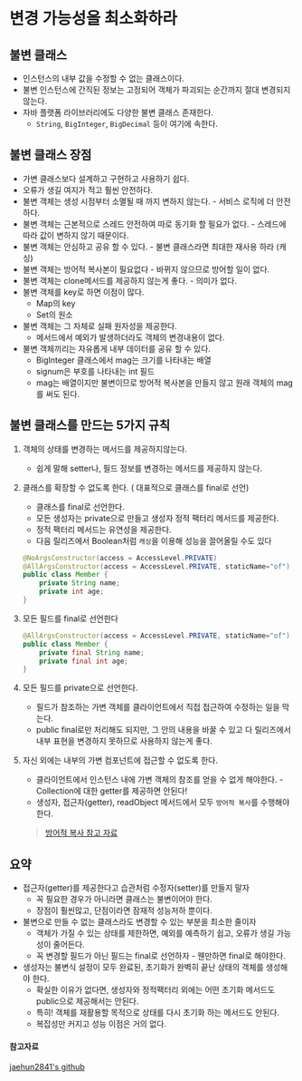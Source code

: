 # 변경 가능성을 최소화하라

## 불변 클래스

- 인스턴스의 내부 값을 수정할 수 없는 클래스이다.
- 불변 인스턴스에 간직된 정보는 고정되어 객체가 파괴되는 순간까지 절대 변경되지 않는다.
- 자바 플랫폼 라이브러리에도 다양한 불변 클래스 존재한다.
	- `String`, `BigInteger`, `BigDecimal` 등이 여기에 속한다.

## 불변 클래스 장점

- 가변 클래스보다 설계하고 구현하고 사용하기 쉽다.
- 오류가 생길 여지가 적고 훨씬 안전하다.
-   불변 객체는 생성 시점부터 소멸될 때 까지 변하지 않는다. - 서비스 로직에 더 안전하다.
-   불변 객체는 근본적으로 스레드 안전하여 따로 동기화 할 필요가 없다. - 스레드에 따라 값이 변하지 않기 때문이다.
-   불변 객체는 안심하고 공유 할 수 있다. - 불변 클래스라면 최대한 재사용 하라 (캐싱)
-   불변 객체는 방어적 복사본이 필요없다 - 바뀌지 않으므로 방어할 일이 없다.
-   불변 객체는 clone메서드를 제공하지 않는게 좋다. - 의미가 없다.
-   불변 객체를 key로 하면 이점이 많다.
    -   Map의 key
    -   Set의 원소
-   불변 객체는 그 자체로 실패 원자성을 제공한다.
    -   메서드에서 예외가 발생하더라도 객체의 변경내용이 없다.
-   불변 객체끼리는 자유롭게 내부 데이터를 공유 할 수 있다.
    -   BigInteger 클래스에서 mag는 크기를 나타내는 배열
    -   signum은 부호를 나타내는 int 필드
    -   mag는 배열이지만 불변이므로 방어적 복사본을 만들지 않고 원래 객체의 mag를 써도 된다.

## 불변 클래스를 만드는 5가지 규칙

1.  객체의 상태를 변경하는 메서드를 제공하지않는다.
	-   쉽게 말해 setter나, 필드 정보를 변경하는 메서드를 제공하지 않는다.

2.  클래스를 확장할 수 없도록 한다. ( 대표적으로 클래스를 final로 선언)
	- 클래스를 final로 선언한다.
	-   모든 생성자는 private으로 만들고 생성자 정적 팩터리 메서드를 제공한다.
	-   정적 팩터리 메서드는 유연성을 제공한다.
	-   다음 릴리즈에서 Boolean처럼  `캐싱`을 이용해 성능을 끌어올릴 수도 있다
	
	```java
	@NoArgsConstructor(access = AccessLevel.PRIVATE)  
	@AllArgsConstructor(access = AccessLevel.PRIVATE, staticName="of")  
	public class Member {  
		private String name;  
		private int age;  
	}
	```

3.  모든 필드를 final로 선언한다

	```java
	@AllArgsConstructor(access = AccessLevel.PRIVATE, staticName="of")  
	public class Member {  
		private final String name;  
		private final int age;  
	}
	```

4.  모든 필드를 private으로 선언한다.
	-   필드가 참조하는 가변 객체를 클라이언트에서 직접 접근하여 수정하는 일을 막는다.
	-   public final로만 처리해도 되지만, 그 안의 내용을 바꿀 수 있고 다 릴리즈에서 내부 표현을 변경하지 못하므로 사용하지 않는게 좋다.

5.  자신 외에는 내부의 가변 컴포넌트에 접근할 수 없도록 한다.
	-   클라이언트에서 인스턴스 내에 가변 객체의 참조를 얻을 수 없게 해야한다. - Collection에 대한 getter를 제공하면 안된다!
	-   생성자, 접근자(getter), readObject 메서드에서 모두  `방어적 복사`를 수행해야 한다.
	> [방어적 복사 참고 자료](https://madplay.github.io/post/make-defensive-copies-when-needed)

## 요약
-   접근자(getter)를 제공한다고 습관처럼 수정자(setter)를 만들지 말자
    -   꼭 필요한 경우가 아니라면 클래스는 불변이어야 한다.
    -   장점이 훨씬많고, 단점이라면 잠재적 성능저하 뿐이다.
-   불변으로 만들 수 없는 클래스라도 변경할 수 있는 부분을 최소한 줄이자
    -   객체가 가질 수 있는 상태를 제한하면, 예외를 예측하기 쉽고, 오류가 생길 가능성이 줄어든다.
    -   꼭 변경할 필드가 아닌 필드는 final로 선언하자 - 웬만하면 final로 해야한다.
-   생성자는 불변식 설정이 모두 완료된, 초기화가 완벽히 끝난 상태의 객체를 생성해야 한다.
    -   확실한 이유가 없다면, 생성자와 정적팩터리 외에는 어떤 초기화 메서드도 public으로 제공해서는 안된다.
    -   특히! 객체를 재활용할 목적으로 상태를 다시 초기화 하는 메서드도 안된다.
    -   복잡성만 커지고 성능 이점은 거의 없다.

#### 참고자료
[jaehun2841's github](https://jaehun2841.github.io/2019/01/20/effective-java-item17/#%EB%B6%88%EB%B3%80-%EA%B0%9D%EC%B2%B4%EC%9D%98-%EC%9E%A5%EC%A0%90)
